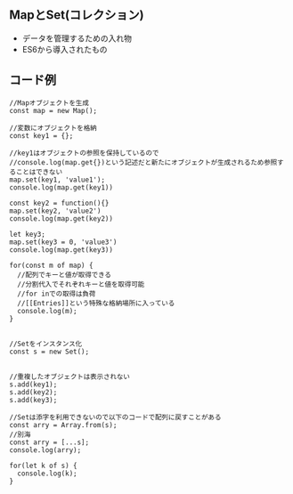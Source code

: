 ## MapとSet(コレクション)
- データを管理するための入れ物
- ES6から導入されたもの

## コード例
    //Mapオブジェクトを生成
    const map = new Map();
    
    //変数にオブジェクトを格納
    const key1 = {};
    
    //key1はオブジェクトの参照を保持しているので
    //console.log(map.get{})という記述だと新たにオブジェクトが生成されるため参照することはできない
    map.set(key1, 'value1');
    console.log(map.get(key1))
    
    const key2 = function(){}
    map.set(key2, 'value2')
    console.log(map.get(key2))
    
    let key3;
    map.set(key3 = 0, 'value3')
    console.log(map.get(key3))
    
    for(const m of map) {
      //配列でキーと値が取得できる
      //分割代入でそれぞれキーと値を取得可能
      //for inでの取得は負荷
      //[[Entries]]という特殊な格納場所に入っている
      console.log(m);
    }
    
    
    //Setをインスタンス化
    const s = new Set();
    
    
    //重複したオブジェクトは表示されない
    s.add(key1);
    s.add(key2);
    s.add(key3);
    
    //Setは添字を利用できないので以下のコードで配列に戻すことがある
    const arry = Array.from(s);
    //別海
    const arry = [...s];
    console.log(arry);
    
    for(let k of s) {
      console.log(k);
    }
